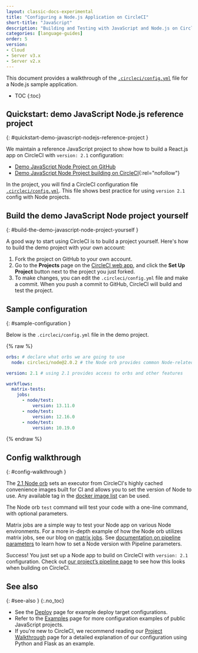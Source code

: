 ```yaml
---
layout: classic-docs-experimental
title: "Configuring a Node.js Application on CircleCI"
short-title: "JavaScript"
description: "Building and Testing with JavaScript and Node.js on CircleCI"
categories: [language-guides]
order: 5
version:
- Cloud
- Server v3.x
- Server v2.x
---
```


This document provides a walkthrough of the [`.circleci/config.yml`]({{site.baseurl}}/2.0/configuration-reference/) file for a Node.js sample application.

* TOC
{:toc}

## Quickstart: demo JavaScript Node.js reference project
{: #quickstart-demo-javascript-nodejs-reference-project }

We maintain a reference JavaScript project to show how to build a React.js app on CircleCI with `version: 2.1` configuration:

- [Demo JavaScript Node Project on GitHub](https://github.com/CircleCI-Public/circleci-demo-javascript-react-app)
- [Demo JavaScript Node Project building on CircleCI](https://app.circleci.com/pipelines/github/CircleCI-Public/circleci-demo-javascript-react-app){:rel="nofollow"}

In the project, you will find a CircleCI configuration file [`.circleci/config.yml`](https://github.com/CircleCI-Public/circleci-demo-javascript-react-app/blob/master/.circleci/config.yml). This file shows best practice for using `version 2.1` config with Node projects.

## Build the demo JavaScript Node project yourself
{: #build-the-demo-javascript-node-project-yourself }

A good way to start using CircleCI is to build a project yourself. Here's how to build the demo project with your own account:

1. Fork the project on GitHub to your own account.
2. Go to the **Projects** page on the [CircleCI web app](https://app.circleci.com/), and click the **Set Up Project** button next to the project you just forked.
3. To make changes, you can edit the `.circleci/config.yml` file and make a commit. When you push a commit to GitHub, CircleCI will build and test the project.


## Sample configuration
{: #sample-configuration }

Below is the `.circleci/config.yml` file in the demo project.

{% raw %}

```yaml
orbs: # declare what orbs we are going to use
  node: circleci/node@2.0.2 # the Node orb provides common Node-related configuration

version: 2.1 # using 2.1 provides access to orbs and other features

workflows:
  matrix-tests:
    jobs:
      - node/test:
          version: 13.11.0
      - node/test:
          version: 12.16.0
      - node/test:
          version: 10.19.0
```
{% endraw %}


## Config walkthrough
{: #config-walkthrough }

The [2.1 Node orb](https://circleci.com/developer/orbs/orb/circleci/node#jobs-test) sets an executor from CircleCI's highly cached convenience images built for CI and allows you to set the version of Node to use. Any available tag in the [docker image list](https://hub.docker.com/r/cimg/node/tags) can be used.

The Node orb `test` command will test your code with a one-line command, with optional parameters.

Matrix jobs are a simple way to test your Node app on various Node environments. For a more in-depth example of how the Node orb utilizes matrix jobs, see our blog on [matrix jobs](https://circleci.com/blog/circleci-matrix-jobs/). See [documentation on pipeline parameters]({{site.baseurl}}/2.0/pipeline-variables/#pipeline-parameters-in-configuration) to learn how to set a Node version with Pipeline parameters.

Success! You just set up a Node app to build on CircleCI with `version: 2.1` configuration. Check out [our project’s pipeline page](https://app.circleci.com/pipelines/github/CircleCI-Public/circleci-demo-javascript-react-app) to see how this looks when building on CircleCI.

## See also
{: #see-also }
{:.no_toc}

- See the [Deploy]({{site.baseurl}}/2.0/deployment-integrations/) page for example deploy target configurations.
- Refer to the [Examples]({{site.baseurl}}/2.0/examples/) page for more configuration examples of public JavaScript projects.
- If you're new to CircleCI, we recommend reading our [Project Walkthrough]({{site.baseurl}}/2.0/project-walkthrough/) page for a detailed explanation of our configuration using Python and Flask as an example.
